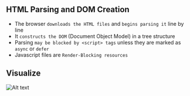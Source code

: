 ## HTML Parsing and DOM Creation

- The browser `downloads the HTML files` and `begins parsing it` line by line
- It `constructs the DOM` (Document Object Model) in a tree structure
- Parsing `may be blocked by <script> tags` unless they are marked as `async` or `defer`
- Javascript files are `Render-Blocking resources`

## Visualize

<img title="a title" alt="Alt text" src="https://www.researchgate.net/profile/Olfa-Nasraoui/publication/221417012/figure/fig2/AS:669043992322053@1536523926785/Dom-Tree-of-An-Example-Web-Page.png">
